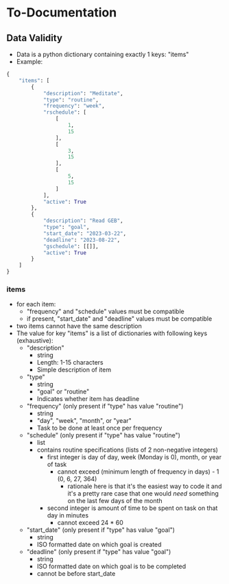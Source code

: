 # **To-Documentation**

## **Data Validity**

* Data is a python dictionary containing exactly 1 keys: "items"
* Example:
```python
{
    "items": [
        {
            "description": "Meditate",
            "type": "routine",
            "frequency": "week",
            "rschedule": [
                [
                    1,
                    15
                ],
                [
                    3,
                    15
                ],
                [
                    5,
                    15
                ]
            ],
            "active": True
        },
        {
            "description": "Read GEB",
            "type": "goal",
            "start_date": "2023-03-22",
            "deadline": "2023-08-22",
            "gschedule": [[]],
            "active": True
        }
    ]
}
```

### **items**

* for each item:
    * "frequency" and "schedule" values must be compatible
    * if present, "start_date" and "deadline" values must be compatible
* two items cannot have the same description
* The value for key "items" is a list of dictionaries with following keys (exhaustive):
    * "description"
        * string
        * Length: 1-15 characters
        * Simple description of item
    * "type"
        * string
        * "goal" or "routine"
        * Indicates whether item has deadline
    * "frequency" (only present if "type" has value "routine")
        * string
        * "day", "week", "month", or "year"
        * Task to be done at least once per frequency
    * "schedule" (only present if "type" has value "routine")
        * list
        * contains routine specifications (lists of 2 non-negative integers)
            * first integer is day of day, week (Monday is 0), month, or year of task
                * cannot exceed (minimum length of frequency in days) - 1 (0, 6, 27, 364)
                    * rationale here is that it's the easiest way to code it and it's a pretty rare case that one would *need* something on the last few days of the month
            * second integer is amount of time to be spent on task on that day in minutes
                * cannot exceed 24 * 60
    * "start_date" (only present if "type" has value "goal")
        * string
        * ISO formatted date on which goal is created
    * "deadline" (only present if "type" has value "goal")
        * string
        * ISO formatted date on which goal is to be completed
        * cannot be before start_date

